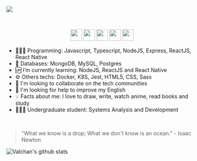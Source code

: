 <p align="left">
  <a href="https://valchan.com.br/" target="_blank" rel="nofollow, noreferrer, noopener, external">
    <img src="https://media.giphy.com/media/X7alKxtMyDwPZmc3yj/giphy.gif" />
  </a>
</p><br/>

<p align="center">
<a href="https://www.linkedin.com/in/ValchanOficial" target="_blank" rel="nofollow, noreferrer, noopener, external"><img  src="https://simpleicons.org/icons/linkedin.svg" height="30px" ></a>
<a href="https://www.facebook.com/ValchanOficial" target="_blank" rel="nofollow, noreferrer, noopener, external"><img  src="https://simpleicons.org/icons/facebook.svg" height="30px" ></a>
<a href="https://twitter.com/ValchanOficial" target="_blank" rel="nofollow, noreferrer, noopener, external"><img  src="https://simpleicons.org/icons/twitter.svg" height="30px" ></a>
<a href="mailto:valeria_padilha@yahoo.com.br?Subject=Contato&body=Ola%20Valchan" target="_blank" rel="nofollow, noreferrer, noopener, external"><img  src="https://simpleicons.org/icons/yahoo.svg" height="30px" ></a>
<a href="https://www.instagram.com/ValchanOficial" target="_blank" rel="nofollow, noreferrer, noopener, external"><img  src="https://simpleicons.org/icons/instagram.svg" height="30px" ></a>
</p>


- 👩🏻‍💻 Programming: Javascript, Typescript, NodeJS, Express, ReactJS, React Native
- 💾 Databases: MongoDB, MySQL, Postgres
- 🆙 I’m currently learning: NodeJS, ReactJS and React Native
- ⚙️ Others techs: Docker, K8S, Jest, HTML5, CSS, Sass
- 👯 I'm looking to collaborate on the tech communities
- 🤔 I'm looking for help to improve my English
- 💡 Facts about me: I love to draw, write, watch anime, read books and study
- 👩🏻‍🎓 Undergraduate student: Systems Analysis and Development

<br>

> "What we know is a drop; What we don't know is an ocean." - Isaac
> Newton

![Valchan's github stats](https://github-readme-stats.vercel.app/api?username=ValchanOficial&show_icons=true&theme=synthwave&icon_color=FFF&title_color=FFF&text_color=AE63FF)
